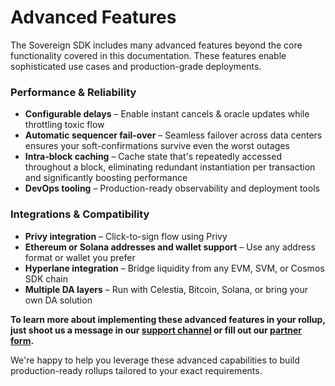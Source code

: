 # Advanced Features

The Sovereign SDK includes many advanced features beyond the core functionality covered in this documentation. These features enable sophisticated use cases and production-grade deployments.

### Performance & Reliability

* **Configurable delays** – Enable instant cancels & oracle updates while throttling toxic flow
* **Automatic sequencer fail-over** – Seamless failover across data centers ensures your soft-confirmations survive even the worst outages
* **Intra-block caching** – Cache state that's repeatedly accessed throughout a block, eliminating redundant instantiation per transaction and significantly boosting performance
* **DevOps tooling** – Production-ready observability and deployment tools

### Integrations & Compatibility

* **Privy integration** – Click-to-sign flow using Privy
* **Ethereum or Solana addresses and wallet support** – Use any address format or wallet you prefer
* **Hyperlane integration** – Bridge liquidity from any EVM, SVM, or Cosmos SDK chain
* **Multiple DA layers** – Run with Celestia, Bitcoin, Solana, or bring your own DA solution

**To learn more about implementing these advanced features in your rollup, just shoot us a message in our [support channel](https://join.slack.com/t/sovereigndevelopers/shared_invite/zt-39aolimfp-XsFK6dL6LhOFHhtXsD_kCA) or fill out our [partner form](fix-link).**

We're happy to help you leverage these advanced capabilities to build production-ready rollups tailored to your exact requirements.
